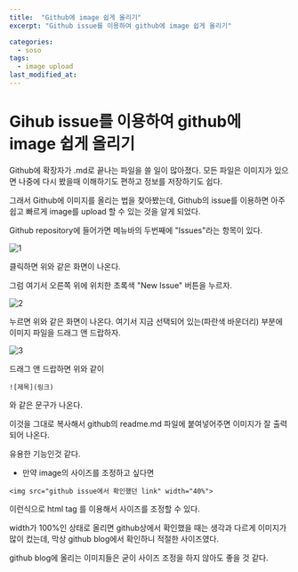 ```yaml
---
title:  "Github에 image 쉽게 올리기"
excerpt: "Github issue를 이용하여 github에 image 쉽게 올리기"

categories:
  - soso
tags:
  - image upload
last_modified_at: 
---
```



Gihub issue를 이용하여 github에 image 쉽게 올리기
================================================

Github에 확장자가 .md로 끝나는 파일을 쓸 일이 많아졌다. 
모든 파일은 이미지가 있으면 나중에 다시 봤을때 이해하기도 편하고 정보를 저장하기도 쉽다.

그래서 Github에 이미지를 올리는 법을 찾아봤는데, Github의 issue를 이용하면 아주 쉽고 빠르게 image를 upload 할 수 있는 것을 알게 되었다.

Github repository에 들어가면 메뉴바의 두번째에 "Issues"라는 항목이 있다.

![1](https://user-images.githubusercontent.com/41438361/86008110-52a7c500-ba53-11ea-8dcd-21e0d2998314.JPG)

클릭하면 위와 같은 화면이 나온다.

그럼 여기서 오른쪽 위에 위치한 초록색 "New Issue" 버튼을 누르자.

![2](https://user-images.githubusercontent.com/41438361/86008405-ae724e00-ba53-11ea-900b-066d12f48f67.JPG)

누르면 위와 같은 화면이 나온다. 여기서 지금 선택되어 있는(파란색 바운더리) 부분에 이미지 파일을 드래그 앤 드랍하자.

![3](https://user-images.githubusercontent.com/41438361/86008421-b500c580-ba53-11ea-9d10-3dc686f54653.JPG)

드래그 앤 드랍하면 위와 같이 
~~~
![제목](링크)
~~~
와 같은 문구가 나온다.

이것을 그대로 복사해서 github의 readme.md 파일에 붙여넣어주면 이미지가 잘 출력되어 나온다.

유용한 기능인것 같다.

+ 만약 image의 사이즈를 조정하고 싶다면
~~~
<img src="github issue에서 확인했던 link" width="40%">
~~~
이런식으로 html tag 를 이용해서 사이즈를 조정할 수 있다.

width가 100%인 상태로 올리면 github상에서 확인했을 때는 생각과 다르게 이미지가 많이 컸는데, 막상 github blog에서 확인하니 적절한 사이즈였다.

github blog에 올리는 이미지들은 굳이 사이즈 조정을 하지 않아도 좋을 것 같다.
